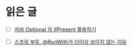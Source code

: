 # 읽은 글 
- [ ] [자바 Optional 의 ifPresent 활용하기](https://www.whiteship.me/optional-ifpresent/) <br> 
- [ ] [스프링 부트, @RunWith가 더이상 보이지 않는 이유](https://www.whiteship.me/springboot-no-more-runwith/) <br> 

